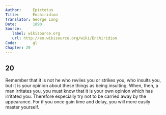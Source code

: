```yaml
---
Author:     Epictetus  
Title:      Enchiridion  
Translator: George Long  
Date:       1890  
Source:
   label: wikisource.org
   url: http://en.wikisource.org/wiki/Enchiridion
Code:       gl  
Chapter: 20
---
```

##  20

Remember that it is not he who reviles you or strikes you, who insults you, but
it is your opinion about these things as being insulting. When, then, a man
irritates you, you must know that it is your own opinion which has irritated
you. Therefore especially try not to be carried away by the appearance. For if
you once gain time and delay, you will more easily master yourself.


